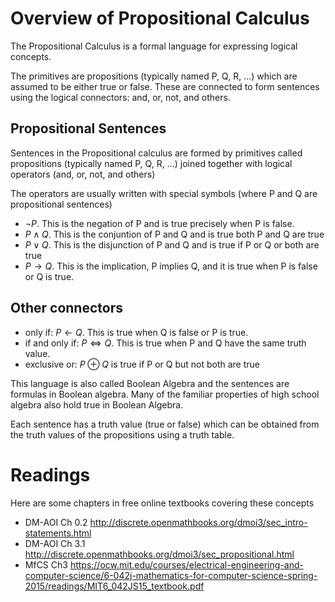 # Overview of Propositional Calculus

The Propositional Calculus is a formal language for expressing logical concepts. 

The primitives are propositions (typically named P, Q, R, ...) which are assumed to be either true or false. 
These are connected to form sentences using the logical connectors: and, or, not, and others. 

## Propositional Sentences
Sentences in the Propositional calculus are formed by primitives called propositions (typically named P, Q, R, ...)
joined together with logical operators (and, or, not, and others)

The operators are usually written with special symbols (where P and Q are propositional sentences)
* $\neg P$. This is the negation of P and is true precisely when P is false.
* $P \wedge Q$. This is the conjuntion of P and Q and is true both P and Q are true
* $P \vee Q$. This is the disjunction of P and Q and is true if P or Q or both are true
* $P \rightarrow Q$. This is the implication, P implies Q, and it is true when P is false or Q is true.

## Other connectors
* only if:  $P \leftarrow Q$. This is true when Q is false or P is true.
* if and only if: $P \iff Q$. This is true when P and Q have the same truth value.
* exclusive or:  $P \oplus Q$ is true if P or Q but not both are true

This language is also called Boolean Algebra and the sentences are formulas in Boolean algebra. Many of the familiar properties of high school algebra also hold true in Boolean Algebra.

Each sentence has a truth value (true or false) which can be obtained from the truth values of the propositions using a truth table.


# Readings
Here are some chapters in free online textbooks covering these concepts
* DM-AOI Ch 0.2 http://discrete.openmathbooks.org/dmoi3/sec_intro-statements.html
* DM-AOI Ch 3.1 http://discrete.openmathbooks.org/dmoi3/sec_propositional.html
* MfCS Ch3 https://ocw.mit.edu/courses/electrical-engineering-and-computer-science/6-042j-mathematics-for-computer-science-spring-2015/readings/MIT6_042JS15_textbook.pdf
